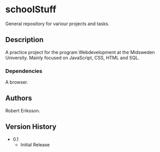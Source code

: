 # schoolStuff

General repository for variour projects and tasks.

## Description

A practice project for the program Webdevelopment at the Midsweden University.
Mainly focused on JavaScript, CSS, HTML and SQL.

### Dependencies

A browser.

## Authors

Robert Eriksson.

## Version History

* 0.1
    * Initial Release
